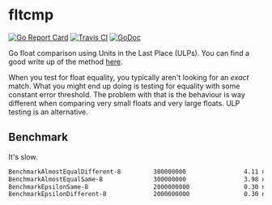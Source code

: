 # fltcmp

[![Go Report Card](https://goreportcard.com/badge/github.com/erinpentecost/fltcmp)](https://goreportcard.com/report/github.com/erinpentecost/fltcmp)
[![Travis CI](https://travis-ci.org/erinpentecost/fltcmp.svg?branch=master)](https://travis-ci.org/erinpentecost/fltcmp.svg?branch=master)
[![GoDoc](https://godoc.org/github.com/erinpentecost/fltcmp?status.svg)](https://godoc.org/github.com/erinpentecost/fltcmp)

Go float comparison using Units in the Last Place (ULPs). You can find a good write up of the method [here](https://randomascii.wordpress.com/2012/02/25/comparing-floating-point-numbers-2012-edition/).

When you test for float equality, you typically aren't looking for an *exact* match. What you might end up doing is testing for equality with some constant error threshold. The problem with that is the behaviour is way different when comparing very small floats and very large floats. ULP testing is an alternative.

## Benchmark

It's slow.

```sh
BenchmarkAlmostEqualDifferent-8         300000000                4.11 ns/op
BenchmarkAlmostEqualSame-8              300000000                3.98 ns/op
BenchmarkEpsilonSame-8                  2000000000               0.30 ns/op
BenchmarkEpsilonDifferent-8             2000000000               0.30 ns/op
```